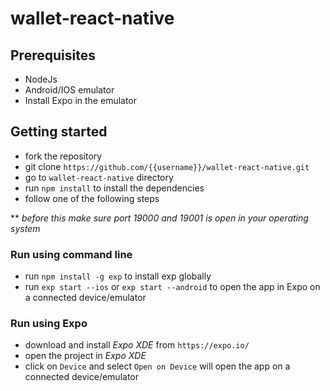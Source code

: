 # wallet-react-native

## Prerequisites

* NodeJs
* Android/IOS emulator
* Install Expo in the emulator

## Getting started

* fork the repository
* git clone `https://github.com/{{username}}/wallet-react-native.git`
* go to `wallet-react-native` directory
* run `npm install` to install the dependencies
* follow one of the following steps


** *before this make sure port 19000 and 19001 is open in your operating system*

### Run using command line

* run `npm install -g exp` to install exp globally
* run `exp start --ios` or `exp start --android` to open the app in Expo on a connected device/emulator

### Run using Expo

* download and install *Expo XDE* from `https://expo.io/`
* open the project in *Expo XDE*
* click on `Device` and select `Open on Device` will open the app on a connected device/emulator
